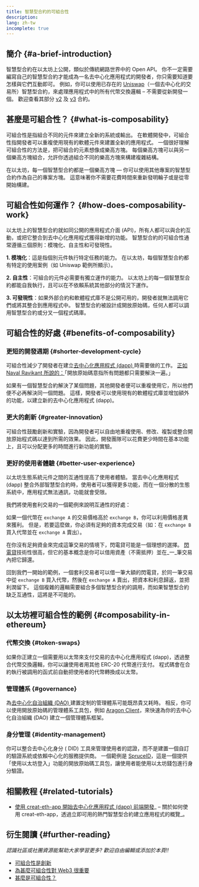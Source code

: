 ```yaml
---
title: 智慧型合約的可組合性
description:
lang: zh-tw
incomplete: true
---
```


## 簡介 {#a-brief-introduction}

智慧型合約在以太坊上公開，類似於傳統網路世界中的 Open API。 你不一定需要編寫自己的智慧型合約才能成為一名去中心化應用程式的開發者，你只需要知道要怎樣與它們互動即可。 例如，你可以使用已存在的 [Uniswap](https://uniswap.exchange/swap)（一個去中心化的交易所）智慧型合約，來處理應用程式中的所有代幣交換邏輯 – 不需要從新開發一個。 歡迎查看其部分 [v2](https://github.com/Uniswap/uniswap-v2-core/tree/master/contracts) 及 [v3](https://github.com/Uniswap/uniswap-v3-core/tree/main/contracts) 合約。

## 甚麼是可組合性？ {#what-is-composability}

可組合性是指組合不同的元件來建立全新的系統或輸出。 在軟體開發中，可組合性指開發者可以重複使用現有的軟體元件來建置全新的應用程式。 一個很好理解可組合性的方法是，把可組合的元素想像成樂高方塊。 每個樂高方塊可以與另一個樂高方塊組合，允許你透過組合不同的樂高方塊來構建複雜結構。

在以太坊，每一個智慧型合約都是一個樂高方塊 — 你可以使用其他專案的智慧型合約作為自己的專案方塊。 這意味著你不需要花費時間來重新發明輪子或是從零開始構建。

## 可組合性如何運作？ {#how-does-composability-work}

以太坊上的智慧型合約就如同公開的應用程式介面 (API)，所有人都可以與合約互動，或把它整合到去中心化應用程式獲得新增的功能。 智慧型合約的可組合性通常遵循三個原則：模塊化、自主性和可發現性。

**1. 模塊化**：這是指個別元件執行特定任務的能力。 在以太坊，每個智慧型合約都有特定的使用案例（如 Uniswap 範例所顯示）。

**2. 自主性**：可組合的元件必需要有獨立運作的能力。 以太坊上的每一個智慧型合約都能自我執行，且可以在不依賴系統其他部分的情況下運作。

**3. 可發現性**：如果外部合約和軟體程式庫不是公開可用的，開發者就無法調用它們或將其整合到應用程式中。 智慧型合約被設計成開放原始碼，任何人都可以調用智慧型合約或分叉一個程式碼庫。

## 可組合性的好處 {#benefits-of-composability}

### 更短的開發週期 {#shorter-development-cycle}

可組合性減少了開發者在建立[去中心化應用程式 (dapp) ](/apps/#what-are-dapps)時需要做的工作。 [正如 Naval Ravikant 所說的：](https://twitter.com/naval/status/1444366754650656770)「開放原始碼意指所有問題都只需要解決一遍。」

如果有一個智慧型合約解決了某個問題，其他開發者便可以重複使用它，所以他們便不必再解決同一個問題。 這樣，開發者可以使用現有的軟體程式庫並增加額外的功能，以建立新的去中心化應用程式 (dapp)。

### 更大的創新 {#greater-innovation}

可組合性鼓勵創新和實驗，因為開發者可以自由地重複使用、修改、複製或整合開放原始程式碼以達到所需的效果。 因此，開發團隊可以花費更少時間在基本功能上，且可以分配更多的時間進行新功能的實驗。

### 更好的使用者體驗 {#better-user-experience}

以太坊生態系統元件之間的互通性提高了使用者體驗。 當去中心化應用程式 (dapp) 整合外部智慧型合約時，使用者可以獲得更多功能，而在一個分散的生態系統中，應用程式無法通訊，功能就會受限。

我們將使用套利交易的一個範例來說明互通性的好處：

如果一個代幣在 `exchange A` 的交易價格高於 `exchange B`，你可以利用價格差異來獲利。 但是，若要這麼做，你必須有足夠的資本完成交易（如：在 `exchange B` 買入代幣並在 `exchange A` 賣出）。

在你沒有足夠資金來完成這筆交易的情境下，閃電貸可能是一個理想的選擇。 [閃電貸](/defi/#flash-loans)技術性很高，但它的基本概念是你可以借用資產（不需抵押）並在_一_筆交易內把它歸還。

回到我們一開始的範例，一個套利交易者可以借一筆大額的閃電貸，於同一筆交易中從 `exchange B` 買入代幣，然後在 `exchange A` 賣出，把資本和利息歸返，並把利潤留下。 這個複雜的邏輯需要組合多個智慧型合約的調用，而如果智慧型合約缺乏互通性，這將是不可能的。

## 以太坊裡可組合性的範例 {#composability-in-ethereum}

### 代幣交換 {#token-swaps}

如果你正建立一個需要用以太幣來支付交易的去中心化應用程式 (dapp)，透過整合代幣交換邏輯，你可以讓使用者用其他 ERC-20 代幣進行支付。 程式碼會在合約執行被調用的函式前自動把使用者的代幣轉換成以太幣。

### 管理體系 {#governance}

為[去中心化自治組織 (DAO) ](/dao/)建置定制的管理體系可能既昂貴又耗時。 相反，你可以使用開放原始碼的管理體系工具包，例如 [Aragon Client](https://client.aragon.org/)，來快速為你的去中心化自治組織 (DAO) 建立一個管理體系框架。

### 身分管理 {#identity-management}

你可以整合去中心化身分 ( DID) 工具來管理使用者的認證，而不是建置一個自訂的驗證系統或依賴中心化的服務提供商。 一個範例是 [SpruceID](https://www.spruceid.com/)，這是一個提供「使用以太坊登入」功能的開放原始碼工具包，讓使用者能使用以太坊錢包進行身分驗證。

## 相關教程 {#related-tutorials}

- [使用 creat-eth-app 開始去中心化應用程式 (dapp) 前端開發](/developers/tutorials/kickstart-your-dapp-frontend-development-with-create-eth-app/)_ – 關於如何使用 creat-eth-app，透過立即可用的熱門智慧型合約建立應用程式的概覽_。

## 衍生閱讀 {#further-reading}

_認識社區或社團資源能幫助大家學習更多? 歡迎自由編輯或添加於本頁!!_

- [可組合性是創新](https://future.a16z.com/how-composability-unlocks-crypto-and-everything-else/)
- [為甚麼可組合性對 Web3 很重要](https://hackernoon.com/why-composability-matters-for-web3)
- [甚麼是可組合性？](https://blog.aragon.org/what-is-composability/#:~:text=Aragon,connect%20to%20every%20other%20piece.)
